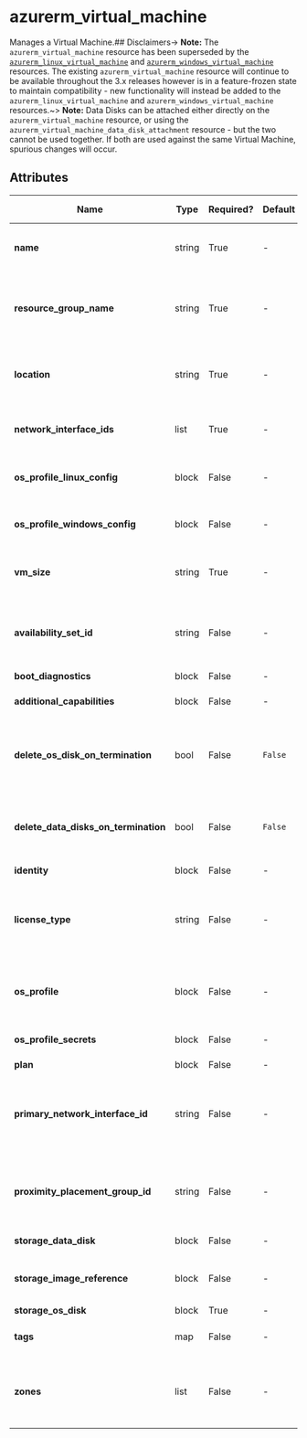 # azurerm_virtual_machine

Manages a Virtual Machine.## Disclaimers-> **Note:** The `azurerm_virtual_machine` resource has been superseded by the [`azurerm_linux_virtual_machine`](linux_virtual_machine.html) and [`azurerm_windows_virtual_machine`](windows_virtual_machine.html) resources. The existing `azurerm_virtual_machine` resource will continue to be available throughout the 3.x releases however is in a feature-frozen state to maintain compatibility - new functionality will instead be added to the `azurerm_linux_virtual_machine` and `azurerm_windows_virtual_machine` resources.~> **Note:** Data Disks can be attached either directly on the `azurerm_virtual_machine` resource, or using the `azurerm_virtual_machine_data_disk_attachment` resource - but the two cannot be used together. If both are used against the same Virtual Machine, spurious changes will occur.

## Attributes

| Name | Type | Required? | Default  | possible values | Description |
| ---- | ---- | --------- | -------- | ----------- | ----------- |
| **name** | string | True | -  |  -  | Specifies the name of the Virtual Machine. Changing this forces a new resource to be created. | 
| **resource_group_name** | string | True | -  |  -  | Specifies the name of the Resource Group in which the Virtual Machine should exist. Changing this forces a new resource to be created. | 
| **location** | string | True | -  |  -  | Specifies the Azure Region where the Virtual Machine exists. Changing this forces a new resource to be created. | 
| **network_interface_ids** | list | True | -  |  -  | A list of Network Interface IDs which should be associated with the Virtual Machine. | 
| **os_profile_linux_config** | block | False | -  |  -  | (Required, when a Linux machine) An `os_profile_linux_config` block. | 
| **os_profile_windows_config** | block | False | -  |  -  | (Required, when a Windows machine) An `os_profile_windows_config` block. | 
| **vm_size** | string | True | -  |  -  | Specifies the [size of the Virtual Machine](https://docs.microsoft.com/azure/virtual-machines/sizes-general). See also [Azure VM Naming Conventions](https://docs.microsoft.com/azure/virtual-machines/vm-naming-conventions). | 
| **availability_set_id** | string | False | -  |  -  | The ID of the Availability Set in which the Virtual Machine should exist. Changing this forces a new resource to be created. | 
| **boot_diagnostics** | block | False | -  |  -  | A `boot_diagnostics` block. | 
| **additional_capabilities** | block | False | -  |  -  | An `additional_capabilities` block. | 
| **delete_os_disk_on_termination** | bool | False | `False`  |  -  | Should the OS Disk (either the Managed Disk / VHD Blob) be deleted when the Virtual Machine is destroyed? Defaults to `false`. | 
| **delete_data_disks_on_termination** | bool | False | `False`  |  -  | Should the Data Disks (either the Managed Disks / VHD Blobs) be deleted when the Virtual Machine is destroyed? Defaults to `false`. | 
| **identity** | block | False | -  |  -  | An `identity` block. | 
| **license_type** | string | False | -  |  `Windows_Client`, `Windows_Server`  | Specifies the BYOL Type for this Virtual Machine. This is only applicable to Windows Virtual Machines. Possible values are `Windows_Client` and `Windows_Server`. | 
| **os_profile** | block | False | -  |  -  | An `os_profile` block. Required when `create_option` in the `storage_os_disk` block is set to `FromImage`. | 
| **os_profile_secrets** | block | False | -  |  -  | One or more `os_profile_secrets` blocks. | 
| **plan** | block | False | -  |  -  | A `plan` block. | 
| **primary_network_interface_id** | string | False | -  |  -  | The ID of the Network Interface (which must be attached to the Virtual Machine) which should be the Primary Network Interface for this Virtual Machine. | 
| **proximity_placement_group_id** | string | False | -  |  -  | The ID of the Proximity Placement Group to which this Virtual Machine should be assigned. Changing this forces a new resource to be created | 
| **storage_data_disk** | block | False | -  |  -  | One or more `storage_data_disk` blocks. | 
| **storage_image_reference** | block | False | -  |  -  | A `storage_image_reference` block. Changing this forces a new resource to be created. | 
| **storage_os_disk** | block | True | -  |  -  | A `storage_os_disk` block. | 
| **tags** | map | False | -  |  -  | A mapping of tags to assign to the Virtual Machine. | 
| **zones** | list | False | -  |  -  | A list of a single item of the Availability Zone which the Virtual Machine should be allocated in. Changing this forces a new resource to be created. | 

